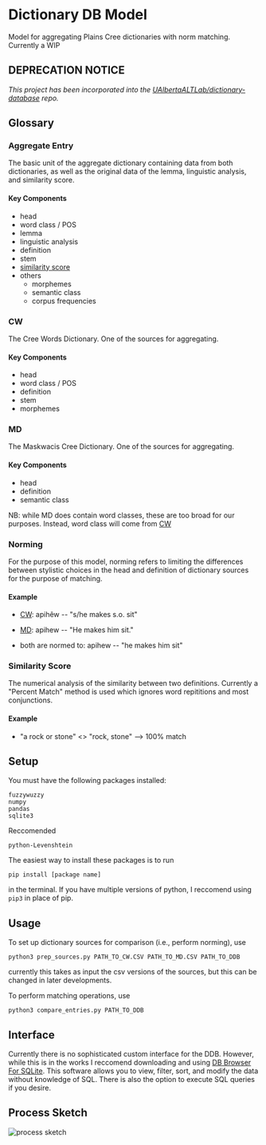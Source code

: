 # Dictionary DB Model

Model for aggregating Plains Cree dictionaries with norm matching. Currently a WIP

## DEPRECATION NOTICE

_This project has been incorporated into the [UAlbertaALTLab/dictionary-database](https://github.com/UAlbertaALTLab/dictionary-database) repo._

## Glossary

### Aggregate Entry

The basic unit of the aggregate dictionary containing data from both dictionaries, as well as the original data of the lemma, linguistic analysis, and similarity score.
#### Key Components
 - head
 - word class / POS
 - lemma
 - linguistic analysis
 - definition
 - stem
 - [similarity score](#similarity-score)
 - others
	 - morphemes
	 - semantic class
	 - corpus frequencies


### CW

The Cree Words Dictionary. One of the sources for aggregating.
#### Key Components
 - head
 - word class / POS
 - definition
 - stem
 - morphemes

### MD

The Maskwacis Cree Dictionary. One of the sources for aggregating.
#### Key Components
- head
- definition
- semantic class

NB: while MD does contain word classes, these are too broad for our purposes. Instead, word class will come from [CW](#cw)

### Norming

 For the purpose of this model, norming refers to limiting the differences between stylistic choices in the head and definition of dictionary sources for the purpose of matching.

#### Example

 - [CW](#cw): apihêw -- "s/he makes s.o. sit"
 - [MD](#md): apihew -- "He makes him sit."

- both are normed to: apihew -- "he makes him sit"

### Similarity Score

The numerical analysis of the similarity between two definitions. Currently a "Percent Match" method is used which ignores word repititions and most conjunctions.

#### Example

 - "a rock or stone" <> "rock, stone" --> 100% match

## Setup

You must have the following packages installed:

    fuzzywuzzy
    numpy
    pandas
    sqlite3

Reccomended

    python-Levenshtein


  The easiest way to install these packages is to run


    pip install [package name]

   in the terminal. If you have multiple versions of python, I reccomend using `pip3` in place of pip.

## Usage

To set up dictionary sources for comparison (i.e., perform norming), use

    python3 prep_sources.py PATH_TO_CW.CSV PATH_TO_MD.CSV PATH_TO_DDB

currently this takes as input the csv versions of the sources, but this can be changed in later developments.

To perform matching operations, use

    python3 compare_entries.py PATH_TO_DDB

## Interface

Currently there is no sophisticated custom interface for the DDB. However, while this is in the works I reccomend downloading and using [DB Browser For SQLite]([https://sqlitebrowser.org/](https://sqlitebrowser.org/)).
This software allows you to view, filter, sort, and modify the data without knowledge of SQL. There is also the option to execute SQL queries if you desire.

## Process Sketch

![process sketch](process%20sketch.png)
